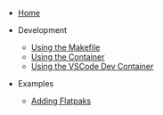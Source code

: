 - [Home](home.md)
- Development
  - [Using the Makefile](development/makefile.md)
  - [Using the Container](development/container.md)
  - [Using the VSCode Dev Container](development/vscode.md)

- Examples
  - [Adding Flatpaks](examples/adding-flatpaks.md)

